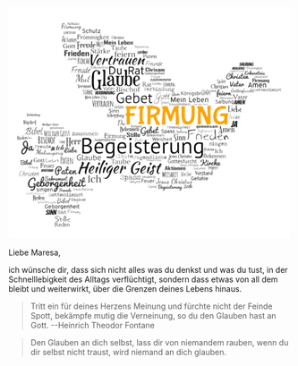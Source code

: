![Bild](./Firmung.png)

Liebe Maresa,

ich wünsche dir, dass sich nicht alles was du denkst und was du tust, 
in der Schnelllebigkeit des Alltags verflüchtigt,
sondern dass etwas von all dem bleibt und weiterwirkt, 
über die Grenzen deines Lebens hinaus.

> Tritt ein für deines Herzens Meinung und fürchte nicht der Feinde Spott,
> bekämpfe mutig die Verneinung, so du den Glauben hast an Gott.
> --Heinrich Theodor Fontane

> Den Glauben an dich selbst,
> lass dir von niemandem rauben,
> wenn du dir selbst nicht traust,
> wird niemand an dich glauben.
